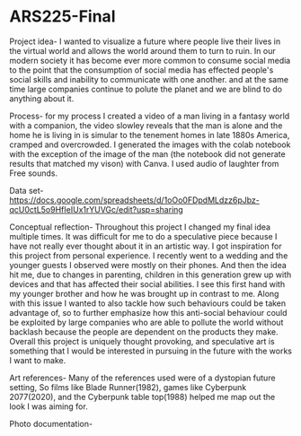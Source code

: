 # ARS225-Final

Project idea- I wanted to visualize a future where people live their lives in the virtual world and allows the world around them to turn to ruin. In our modern society it has become ever more common to consume social media to the point that the consumption of social media has effected people's social skills and inability to communicate with one another. and at the same time large companies continue to polute the planet and we are blind to do anything about it.

Process- for my process I created a video of a man living in a fantasy world with a companion, the video slowley reveals that the man is alone and the home he is living in is simular to the tenement homes in late 1880s America, cramped and overcrowded. I generated the images with the colab notebook with the exception of the image of the man (the notebook did not generate results that matched my vison) with Canva. I used audio of laughter from Free sounds.

Data set- https://docs.google.com/spreadsheets/d/1oOo0FDpdMLdzz6pJbz-qcU0ctL5o9HfIeIUx1rYUVGc/edit?usp=sharing 

Conceptual reflection- Throughout this project I changed my final idea multiple times. It was difficult for me to do a speculative piece because I have not really ever thought about it in an artistic way. I got inspiration for this project from personal experience. I recently went to a wedding and the younger guests I observed were mostly on their phones. And then the idea hit me, due to changes in parenting, children in this generation grew up with devices and that has affected their social abilities. I see this first hand with my younger brother and how he was brought up in contrast to me. Along with this issue I wanted to also tackle how such behaviours could be taken advantage of, so to further emphasize how this anti-social behaviour could be exploited by large companies who are able to pollute the world without backlash because the people are dependent on the products they make. Overall this project is uniquely thought provoking, and speculative art is something that I would be interested in pursuing in the future with the works I want to make.

Art references- Many of the references used were of a dystopian future setting, So films like Blade Runner(1982), games like Cyberpunk 2077(2020), and the Cyberpunk table top(1988) helped me map out the look I was aiming for. 

Photo documentation- 
